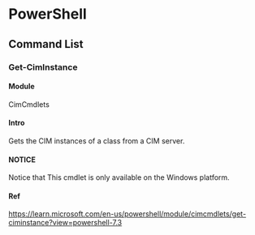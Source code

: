 # PowerShell
## Command List
### Get-CimInstance
#### Module
CimCmdlets
#### Intro
Gets the CIM instances of a class from a CIM server.
#### NOTICE
Notice that
This cmdlet is only available on the Windows platform.
#### Ref
https://learn.microsoft.com/en-us/powershell/module/cimcmdlets/get-ciminstance?view=powershell-7.3
